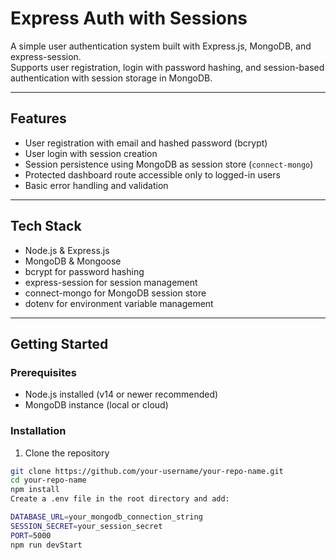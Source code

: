 # Express Auth with Sessions

A simple user authentication system built with Express.js, MongoDB, and express-session.  
Supports user registration, login with password hashing, and session-based authentication with session storage in MongoDB.

---

## Features

- User registration with email and hashed password (bcrypt)
- User login with session creation
- Session persistence using MongoDB as session store (`connect-mongo`)
- Protected dashboard route accessible only to logged-in users
- Basic error handling and validation

---

## Tech Stack

- Node.js & Express.js
- MongoDB & Mongoose
- bcrypt for password hashing
- express-session for session management
- connect-mongo for MongoDB session store
- dotenv for environment variable management

---

## Getting Started

### Prerequisites

- Node.js installed (v14 or newer recommended)
- MongoDB instance (local or cloud)

### Installation

1. Clone the repository

```bash
git clone https://github.com/your-username/your-repo-name.git
cd your-repo-name
npm install
Create a .env file in the root directory and add:

DATABASE_URL=your_mongodb_connection_string
SESSION_SECRET=your_session_secret
PORT=5000
npm run devStart

